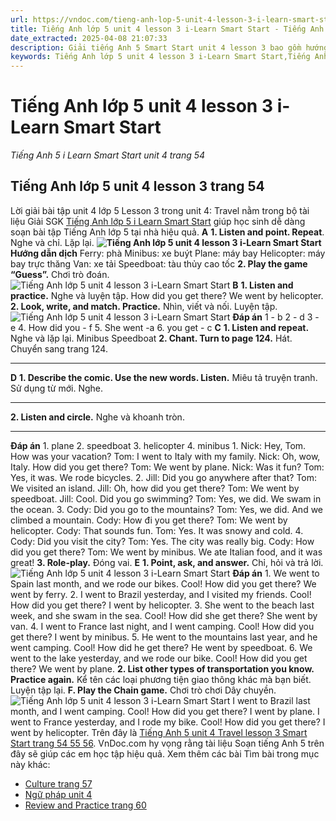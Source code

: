 ```yaml
---
url: https://vndoc.com/tieng-anh-lop-5-unit-4-lesson-3-i-learn-smart-start-322259
title: Tiếng Anh lớp 5 unit 4 lesson 3 i-Learn Smart Start - Tiếng Anh 5 i Learn Smart Start unit 4 trang 54 - VnDoc.com
date_extracted: 2025-04-08 21:07:33
description: Giải tiếng Anh 5 Smart Start unit 4 lesson 3 bao gồm hướng dẫn giải chi tiết bài tập tiếng Anh lớp 5 trang 54 55 56.
keywords: Tiếng Anh lớp 5 unit 4 lesson 3 i-Learn Smart Start,Tiếng Anh lớp 5 unit 4 lesson 3,tiếng anh lớp 5 i learn smart start unit 4 lesson 3,Tiếng Anh 5 i learn smart start unit 4 lesson 3,unit 4 lớp 5 smart start,tiếng anh 5 smart start unit 4 lesson 3,tiếng anh lớp 5 smart start unit 4,unit 4 lesson 3 lớp 5,unit 4 lớp 5 lesson 3,Tiếng Anh lớp 5 unit 4 lesson 3 trang 54,tiếng anh lớp 5 unit 4 travel lesson 3,tiếng anh 5 unit 4 travel lesson 3
---
```


# Tiếng Anh lớp 5 unit 4 lesson 3 i-Learn Smart Start
 _Tiếng Anh 5 i Learn Smart Start unit 4 trang 54_
## Tiếng Anh lớp 5 unit 4 lesson 3 trang 54
Lời giải bài tập unit 4 lớp 5 Lesson 3 trong unit 4: Travel nằm trong bộ tài liệu Giải SGK [Tiếng Anh lớp 5 i Learn Smart Start](<https://vndoc.com/giai-bai-tap-i-learn-smart-start5>) giúp học sinh dễ dàng soạn bài tập Tiếng Anh lớp 5 tại nhà hiệu quả.
**A**
**1\. Listen and point. Repeat**. Nghe và chỉ. Lặp lại.
**![Tiếng Anh lớp 5 unit 4 lesson 3 i-Learn Smart Start](https://i.vdoc.vn/data/image/2024/06/16/tieng-anh-lop-5-unit-4-lesson-3-i-learn-smart-start-1.png)**
**Hướng dẫn dịch**
Ferry: phà
Minibus: xe buýt
Plane: máy bay
Helicopter: máy bay trực thăng
Van: xe tải
Speedboat: tàu thủy cao tốc
**2\. Play the game “Guess”.** Chơi trò đoán.
![Tiếng Anh lớp 5 unit 4 lesson 3 i-Learn Smart Start](https://i.vdoc.vn/data/image/2024/06/16/tieng-anh-lop-5-unit-4-lesson-3-i-learn-smart-start-2.png)
**B**
**1\. Listen and practice.** Nghe và luyện tập.
How did you get there?
We went by helicopter.
**2\. Look, write, and match. Practice.** Nhìn, viết và nối. Luyện tập.
![Tiếng Anh lớp 5 unit 4 lesson 3 i-Learn Smart Start](https://i.vdoc.vn/data/image/2024/06/16/tieng-anh-lop-5-unit-4-lesson-3-i-learn-smart-start-3.png)
**Đáp án**
1 - b
2 - d
3 - e
4\. How did you - f
5\. She went -a
6\. you get - c
**C**
**1\. Listen and repeat.** Nghe và lặp lại.
Minibus
Speedboat
**2\. Chant. Turn to page 124.** Hát. Chuyển sang trang 124.
****
**D**
**1\. Describe the comic. Use the new words. Listen.** Miêu tả truyện tranh. Sử dụng từ mới. Nghe.
****
**2\. Listen and circle.** Nghe và khoanh tròn.
****
**Đáp án**
1\. plane
2\. speedboat
3\. helicopter
4\. minibus
1.
Nick: Hey, Tom. How was your vacation?
Tom: I went to Italy with my family.
Nick: Oh, wow, Italy. How did you get there?
Tom: We went by plane.
Nick: Was it fun?
Tom: Yes, it was. We rode bicycles.
2.
Jill: Did you go anywhere after that?
Tom: We visited an island.
Jill: Oh, how did you get there?
Tom: We went by speedboat.
Jill: Cool. Did you go swimming?
Tom: Yes, we did. We swam in the ocean.
3.
Cody: Did you go to the mountains?
Tom: Yes, we did. And we climbed a mountain.
Cody: How đi you get there?
Tom: We went by helicopter.
Cody: That sounds fun.
Tom: Yes. It was snowy and cold.
4.
Cody: Did you visit the city?
Tom: Yes. The city was really big.
Cody: How did you get there?
Tom: We went by minibus. We ate Italian food, and it was great\!
**3\. Role-play.** Đóng vai.
**E**
**1\. Point, ask, and answer.** Chỉ, hỏi và trả lời.
![Tiếng Anh lớp 5 unit 4 lesson 3 i-Learn Smart Start](https://i.vdoc.vn/data/image/2024/06/16/tieng-anh-lop-5-unit-4-lesson-3-i-learn-smart-start-4.png)
**Đáp án**
1.
We went to Spain last month, and we rode our bikes.
Cool\! How did you get there?
We went by ferry.
2.
I went to Brazil yesterday, and I visited my friends.
Cool\! How did you get there?
I went by helicopter.
3.
She went to the beach last week, and she swam in the sea.
Cool\! How did she get there?
She went by van.
4.
I went to France last night, and I went camping.
Cool\! How did you get there?
I went by minibus.
5.
He went to the mountains last year, and he went camping.
Cool\! How did he get there?
He went by speedboat.
6.
We went to the lake yesterday, and we rode our bike.
Cool\! How did you get there?
We went by plane.
**2\. List other types of transportation you know. Practice again.** Kể tên các loại phương tiện giao thông khác mà bạn biết. Luyện tập lại.
**F. Play the Chain game.** Chơi trò chơi Dây chuyền.
![Tiếng Anh lớp 5 unit 4 lesson 3 i-Learn Smart Start](https://i.vdoc.vn/data/image/2024/06/16/tieng-anh-lop-5-unit-4-lesson-3-i-learn-smart-start-5.png)
I went to Brazil last month, and I went camping.
Cool\! How did you get there?
I went by plane.
I went to France yesterday, and I rode my bike.
Cool\! How did you get there?
I went by helicopter.
Trên đây là [Tiếng Anh 5 unit 4 Travel lesson 3 Smart Start trang 54 55 56](<https://vndoc.com/tieng-anh-lop-5-unit-4-lesson-3-i-learn-smart-start-322259>). VnDoc.com hy vọng rằng tài liệu Soạn tiếng Anh 5 trên đây sẽ giúp các em học tập hiệu quả.
Xem thêm các bài Tìm bài trong mục này khác:
  * [Culture trang 57](</tieng-anh-lop-5-unit-4-culture-i-learn-smart-start-322261>)
  * [Ngữ pháp unit 4](</ngu-phap-unit-4-lop-5-travel-323422>)
  * [Review and Practice trang 60](</tieng-anh-lop-5-unit-4-review-and-practice-i-learn-smart-start-322263>)

